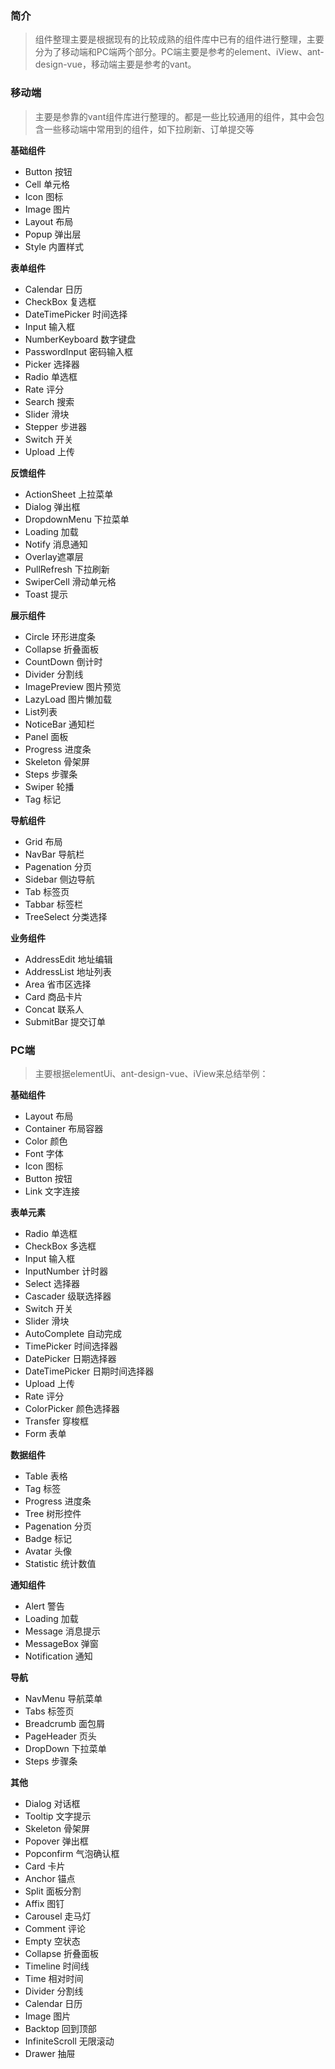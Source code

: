 ### 简介
> 组件整理主要是根据现有的比较成熟的组件库中已有的组件进行整理，主要分为了移动端和PC端两个部分。PC端主要是参考的element、iView、ant-design-vue，移动端主要是参考的vant。

### 移动端
> 主要是参靠的vant组件库进行整理的。都是一些比较通用的组件，其中会包含一些移动端中常用到的组件，如下拉刷新、订单提交等

**基础组件**
* Button 按钮
* Cell 单元格
* Icon 图标
* Image 图片
* Layout 布局
* Popup 弹出层
* Style 内置样式

**表单组件**
* Calendar 日历
* CheckBox 复选框
* DateTimePicker 时间选择
* Input 输入框
* NumberKeyboard 数字键盘
* PasswordInput 密码输入框
* Picker 选择器
* Radio 单选框
* Rate 评分
* Search 搜索
* Slider 滑块
* Stepper 步进器
* Switch 开关
* Upload 上传

**反馈组件**
* ActionSheet 上拉菜单
* Dialog 弹出框
* DropdownMenu 下拉菜单
* Loading 加载
* Notify 消息通知
* Overlay遮罩层
* PullRefresh 下拉刷新
* SwiperCell 滑动单元格
* Toast 提示

**展示组件**
* Circle 环形进度条
* Collapse 折叠面板
* CountDown 倒计时
* Divider 分割线
* ImagePreview 图片预览
* LazyLoad 图片懒加载
* List列表
* NoticeBar 通知栏
* Panel 面板
* Progress 进度条
* Skeleton 骨架屏
* Steps 步骤条
* Swiper 轮播
* Tag 标记

**导航组件**
* Grid 布局
* NavBar 导航栏
* Pagenation 分页
* Sidebar 侧边导航
* Tab 标签页
* Tabbar 标签栏
* TreeSelect 分类选择

**业务组件**
* AddressEdit 地址编辑
* AddressList 地址列表
* Area 省市区选择
* Card 商品卡片
* Concat 联系人
* SubmitBar 提交订单

### PC端
> 主要根据elementUi、ant-design-vue、iView来总结举例：

**基础组件**
* Layout 布局
* Container 布局容器
* Color 颜色
* Font 字体
* Icon 图标
* Button 按钮
* Link 文字连接

**表单元素**
* Radio 单选框
* CheckBox 多选框
* Input 输入框
* InputNumber 计时器
* Select 选择器
* Cascader 级联选择器
* Switch 开关
* Slider 滑块
* AutoComplete 自动完成
* TimePicker 时间选择器
* DatePicker 日期选择器
* DateTimePicker 日期时间选择器
* Upload 上传
* Rate 评分
* ColorPicker 颜色选择器
* Transfer 穿梭框
* Form 表单

**数据组件**
* Table 表格
* Tag 标签
* Progress 进度条
* Tree 树形控件
* Pagenation 分页
* Badge 标记
* Avatar 头像
* Statistic 统计数值

**通知组件**
* Alert 警告
* Loading 加载
* Message 消息提示
* MessageBox 弹窗
* Notification 通知

**导航**
* NavMenu 导航菜单
* Tabs 标签页
* Breadcrumb 面包屑
* PageHeader 页头
* DropDown 下拉菜单
* Steps 步骤条

**其他**
* Dialog 对话框
* Tooltip 文字提示
* Skeleton 骨架屏
* Popover 弹出框
* Popconfirm 气泡确认框
* Card 卡片
* Anchor 锚点
* Split 面板分割
* Affix 图钉
* Carousel 走马灯
* Comment 评论
* Empty 空状态
* Collapse 折叠面板
* Timeline 时间线
* Time 相对时间
* Divider 分割线
* Calendar 日历
* Image 图片
* Backtop 回到顶部
* InfiniteScroll 无限滚动
* Drawer 抽屉